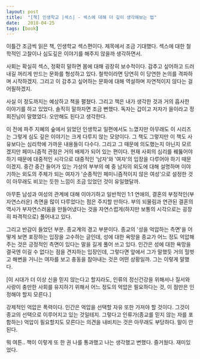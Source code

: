 ```yaml
---
layout: post
title:  "[책] 인생학교 |섹스| - 섹스에 대해 더 깊이 생각해보는 법"
date:   2018-04-25
tags: [book]
---
```


  이틀간 조금씩 읽은 책, 인생학교 섹스편이다. 제목에서 조금 기대했다. 섹스에 대한 철학적인 고찰이나 심도깊은 이야기를 해주지 않을까 생각하면서.

  사회는 확실히 섹스, 정확히 말하면 몸에 대해 굉장히 보수적이다. 감추고 싶어하고 드러내길 꺼리게 만드는 문화를 형성하고 있다. 철학이라면 당연히 이 당연한 논의를 격파하며 시작하겠지. 그리고 이 감추고 싶어하는 문화에 대해 역설하며 자연적이지 않다는 걸 어필하겠지.

  사실 이 정도까지는 예상하고 책을 펼쳤다. 그리고 책은 내가 생각한 것과 거의 흡사한 이야기를 하고 있었다. 솔직히 말하자면 조금 뻔했다. 독자는 갑이고 저자가 을이라고 정희진님이 말했었다. 오만해도 된다고 생각한다.

  이 전에 파주 지혜의 숲에서 읽었던 인생학교 일편에서도 느꼈지만 아무래도 이 시리즈는 그렇게 심도 깊은 이야기는 크게 다루지 않는 모양이다. 그 책도 그렇지만 이 책도 사유보다는 심리학에 가까운 내용들이 다수다. 그리고 그 때문에 의도했는지 아닌지 모르겠지만 페미니즘적 관점은 거의 배제가 되어 있는 편이다. 현재 사회의 심리를 꿰뚫어야 하기 때문에 대중적인 시각으로 대중적인 '남자'와 '여자'의 입장을 다루어야 하기 때문이겠지. 중간 중간 들어가 있는 가상의 부부의 예 중 남자의 외도에 대해 설명하며 이야기하는 외도의 주체가 되는 여자가 '순종적인 페미니즘적이지 않은 여성'으로 설정한 것이 아무래도 비꼬는 듯한 느낌이 조금 있었던 것이 유일했달까.

  아무튼 남성과 여성의 관계에 대해 이야기하고 일반적인 1:1 연애의, 결혼의 부정적인(부자연스러운) 측면을 많이 다루었다는 점은 주지할 만하다. 부의 되물림과 연관된 결혼의 역사가 부자연스러움을 만들어냈다는 것을 자연스럽게(하지만 보통의 시각으로는 굉장히 파격적으로) 풀어내고 있다.

  그리고 반감이 들었던 부분. 종교계의 경고 부분이다. 종교의 '성을 억압하는 측면'을 어떻게 보면 포장하는 입장을 고수하는 글인데, 성에 대한 욕망을 종교가 어느 정도 억압해주는 것은 긍정적인 측면이 있다는 말을 길게 풀어 쓰고 있다. 인간은 성에 대한 욕망을 결국엔 이길 수 없다는 점을 견지하는 입장인데, 그렇다면 앞에서 그가 말했듯 거의 헐벗고 해변을 거니는 여자를 보고 충동을 참아내는 것은 어떤 상황일까. 그는 이렇게 말했다.

  [이 시대가 더 이상 신을 믿지 않는다고 할지라도, 인류의 정신건강을 위해서나 질서와 사랑이 충만한 사회를 유지하기 위해서 어느 정도의 억압은 필요하다는 것, 이 점만은 인정해야 할지 모른다.]

  강제적인 억압은 폭력이다. 인간은 억압을 선택할 자유 또한 가져야 할 것이다. 그것이 종교의 선택으로 이루어지고 있는 것일테지. 그렇다고 인류가(종교를 믿지 않는 자를 포함하는) 억압이 필요할지도 모른다는 의견을 내비치는 것은 아무래도 부당하다. 말이 안된다.

  뭐 여튼.. 책이 이렇게 또 한 권 나를 통과했고 나는 생각했고 변했다. 즐거웠다. 재미있었다.